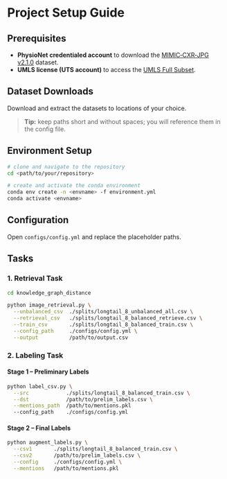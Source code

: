 # Project Setup Guide

## Prerequisites

* **PhysioNet credentialed account** to download the [MIMIC‑CXR‑JPG v2.1.0](https://physionet.org/content/mimic-cxr-jpg/2.1.0/) dataset.
* **UMLS license (UTS account)** to access the [UMLS Full Subset](https://www.nlm.nih.gov/research/umls/licensedcontent/umlsknowledgesources.html).

## Dataset Downloads

Download and extract the datasets to locations of your choice.


> **Tip:** keep paths short and without spaces; you will reference them in the config file.

## Environment Setup

```bash
# clone and navigate to the repository
cd <path/to/your/repository>

# create and activate the conda environment
conda env create -n <envname> -f environment.yml
conda activate <envname>
```

## Configuration

Open `configs/config.yml` and replace the placeholder paths.

## Tasks

### 1. Retrieval Task

```bash
cd knowledge_graph_distance

python image_retrieval.py \
  --unbalanced_csv  ./splits/longtail_8_unbalanced_all.csv \
  --retrieval_csv   ./splits/longtail_8_balanced_retrieve.csv \
  --train_csv       ./splits/longtail_8_balanced_train.csv \
  --config_path     ./configs/config.yml \
  --output          /path/to/output.csv
```

### 2. Labeling Task

#### Stage 1 – Preliminary Labels

```bash
python label_csv.py \
  --src            ./splits/longtail_8_balanced_train.csv \
  --dst            /path/to/prelim_labels.csv \
  --mentions_path  /path/to/mentions.pkl
  --config_path    ./configs/config.yml
```

#### Stage 2 – Final Labels

```bash
python augment_labels.py \
  --csv1       ./splits/longtail_8_balanced_train.csv \
  --csv2       /path/to/prelim_labels.csv \
  --config     ./configs/config.yml \
  --mentions   /path/to/mentions.pkl
```








